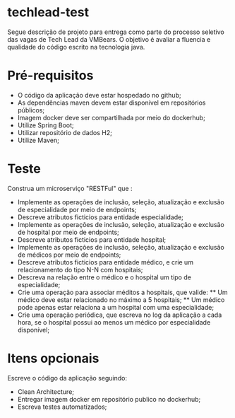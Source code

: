 # techlead-test

Segue descrição de projeto para entrega como parte do processo seletivo das vagas de Tech Lead da VMBears.
O objetivo é avaliar a fluencia e qualidade do código escrito na tecnologia java.

# Pré-requisitos

* O código da aplicação deve estar hospedado no github;
* As dependências maven devem estar disponível em repositórios públicos;
* Imagem docker deve ser compartilhada por meio do dockerhub;
* Utilize Spring Boot;
* Utilizar repositório de dados H2;
* Utilize Maven;

# Teste

Construa um microserviço "RESTFul" que :

* Implemente as operações de inclusão, seleção, atualização e exclusão de especialidade por meio de endpoints;
* Descreve atributos ficticios para entidade especialidade;
* Implemente as operações de inclusão, seleção, atualização e exclusão de hospital por meio de endpoints;
* Descreve atributos ficticios para entidade hospital;
* Implemente as operações de inclusão, seleção, atualização e exclusão de médicos por meio de endpoints;
* Descreve atributos ficticios para entidade médico, e crie um relacionamento do tipo N-N com hospitais;
* Descreva na relação entre o médico e o hospital um tipo de especialidade;
* Crie uma operação para associar méditos a hospitais, que valide:
** Um médico deve estar relacionado no máximo a 5 hospitais;
** Um médico pode apenas estar relaciona a um hospital com uma especialidade;
* Crie uma operação periódica, que escreva no log da aplicação a cada hora, se o hospital possui ao menos um médico por especialidade disponível;

# Itens opcionais

Escreve o código da aplicação seguindo:

* Clean Architecture;
* Entregar imagem docker em repositório publico no dockerhub;
* Escreva testes automatizados;
